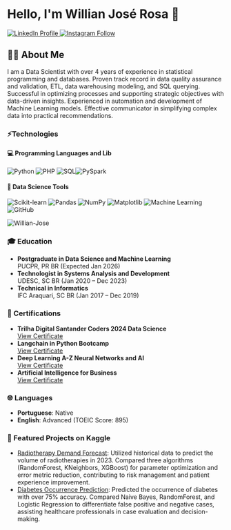 # Hello, I'm Willian José Rosa 👋
<a href="https://www.linkedin.com/in/willian-jos%C3%A9-rosa/">
    <img src="https://img.shields.io/badge/LinkedIn-Profile-blue?style=flat&logo=linkedin" alt="LinkedIn Profile">
</a>
<a href="https://www.instagram.com/_willian_jose/">
    <img src="https://img.shields.io/badge/-Instagram-C13584?style=flat&labelColor=C13584&logo=instagram&logoColor=white" alt="Instagram Follow">
</a>


## 👨‍💻 About Me
I am a Data Scientist with over 4 years of experience in statistical programming and databases. Proven track record in data quality assurance and validation, ETL, data warehousing modeling, and SQL querying. Successful in optimizing processes and supporting strategic objectives with data-driven insights. Experienced in automation and development of Machine Learning models. Effective communicator in simplifying complex data into practical recommendations.

### ⚡Technologies

#### 💻 Programming Languages and Lib
![Python](https://img.shields.io/badge/Python-FFD43B?style=flat&logo=python) ![PHP](https://img.shields.io/badge/PHP-777BB4?style=flat&logo=php&logoColor=white) ![SQL](https://img.shields.io/badge/SQL-white?style=flat&logo=postgresql)![PySpark](https://img.shields.io/badge/PySpark-blue?style=flat&logo=apache-spark)

#### 🧠 Data Science Tools
![Scikit-learn](https://img.shields.io/badge/Scikit--learn-purple?style=flat&logo=scikit-learn) ![Pandas](https://img.shields.io/badge/Pandas-2C2D72?style=flat&logo=pandas) ![NumPy](https://img.shields.io/badge/NumPy-777BB4?style=flat&logo=numpy) ![Matplotlib](https://img.shields.io/badge/Matplotlib-orange?style=flat&logo=matplotlib)
 ![Machine Learning](https://img.shields.io/badge/Machine_Learning-777BB9?style=flat&logo=tensorflow) ![GitHub](https://img.shields.io/badge/GitHub-grey?style=flat&logo=github) 

<p><img align="center" src="https://github-readme-stats.vercel.app/api/top-langs?username=Willian-Jose&show_icons=true&locale=en&layout=compact" alt="Willian-Jose" /></p>

### 🎓 Education
- **Postgraduate in Data Science and Machine Learning**  
  PUCPR, PR BR (Expected Jan 2026)
- **Technologist in Systems Analysis and Development**  
  UDESC, SC BR (Jan 2020 – Dec 2023)
- **Technical in Informatics**  
  IFC Araquari, SC BR (Jan 2017 – Dec 2019)

### 🏅 Certifications
- **Trilha Digital Santander Coders 2024 Data Science**  
  [View Certificate](https://ada.tech/certificado?code=a8959ac5-7a04-a0fa-0191-68e8a4d51c15)
- **Langchain in Python Bootcamp**  
  [View Certificate](https://www.udemy.com/certificate/UC-bb0cc0bd-1948-4a60-bf53-6a541380c5a7/)
- **Deep Learning A-Z Neural Networks and AI**  
  [View Certificate](https://www.udemy.com/certificate/UC-a9f13c62-2666-4090-acf4-0a6f820797c2/)
- **Artificial Intelligence for Business**  
  [View Certificate](https://www.udemy.com/certificate/UC-de4470c8-b4d4-46de-aac2-385184cf0dc9/)

### 🌐 Languages
- **Portuguese**: Native
- **English**: Advanced (TOEIC Score: 895)

### 🌟 Featured Projects on Kaggle
- [Radiotherapy Demand Forecast](http://rb.gy/2ali8v): Utilized historical data to predict the volume of radiotherapies in 2023. Compared three algorithms (RandomForest, KNeighbors, XGBoost) for parameter optimization and error metric reduction, contributing to risk management and patient experience improvement.
- [Diabetes Occurrence Prediction](https://rb.gy/jvi1pi): Predicted the occurrence of diabetes with over 75% accuracy. Compared Naive Bayes, RandomForest, and Logistic Regression to differentiate false positive and negative cases, assisting healthcare professionals in case evaluation and decision-making.
